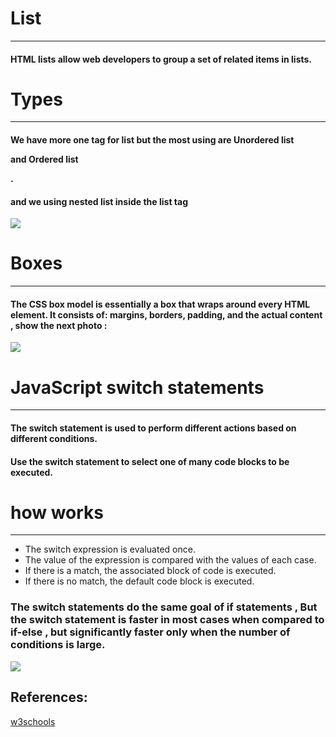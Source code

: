 

# List 
---
#### HTML lists allow web developers to group a set of related items in lists.
# Types
---
#### We have more one tag for list but the most using are Unordered list <ul></ul> and Ordered list <ol></ol>.
#### and we using nested list <il></li> inside the list tag 

![](http://ways2web.weebly.com/uploads/5/4/4/8/54485903/8033093_orig.png)

# Boxes
---

#### The CSS box model is essentially a box that wraps around every HTML element. It consists of: margins, borders, padding, and the actual content , show the next photo : 

![](https://miro.medium.com/max/725/1*FqGQIGmGdW5EetfS3HFkvA.png)



# JavaScript switch statements 
---

#### The switch statement is used to perform different actions based on different conditions.
#### Use the switch statement to select one of many code blocks to be executed.

# how works
---
- The switch expression is evaluated once.
- The value of the expression is compared with the values of each case.
- If there is a match, the associated block of code is executed.
- If there is no match, the default code block is executed.

### The switch statements do the same goal of if statements , But the switch statement is faster in most cases when compared to if-else , but significantly faster only when the number of conditions is large. 

![](https://www.tutorialspoint.com/javascript/images/switch_case.jpg)


## References:
[w3schools](https://www.w3schools.com/)

